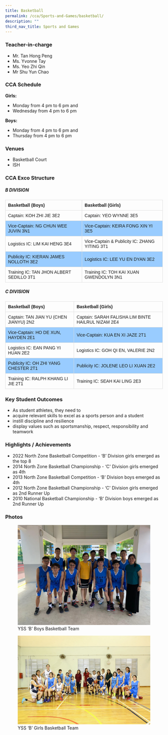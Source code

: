 ```yaml
---
title: Basketball
permalink: /cca/Sports-and-Games/basketball/
description: ""
third_nav_title: Sports and Games
---
```

### Teacher-in-charge
* Mr. Tan Hong Peng 
* Ms. Yvonne Tay 
* Ms. Yeo Zhi Qin 
* Mr Shu Yun Chao

### CCA Schedule
**Girls:**
* Monday from 4 pm to 6 pm and
* Wednesday from 4 pm to 6 pm

**Boys:**
* Monday from 4 pm to 6 pm and
* Thursday from 4 pm to 6 pm

### Venues
* Basketball Court
* ISH

### CCA Exco Structure

<style>
table {
  font-family: arial, sans-serif;
  border-collapse: collapse;
  width: 100%;
}

td, th {
  border: 1px solid #dddddd;
  text-align: left;
  padding: 8px;
}

tr:nth-child(even) {
  background-color: #99ccff;
}
</style>



##### B DIVISION

| Basketball (Boys) | Basketball (Girls) |
| -------- | -------- |
| Captain: KOH ZHI JIE 3E2     | Captain: YEO WYNNE 3E5     |
| Vice-Captain: NG CHUN WEE JUVIN 3N1     | Vice-Captain: KEIRA FONG XIN YI 3E5     |
| Logistics IC: LIM KAI HENG 3E4     | Vice-Captain & Publicity IC: ZHANG YITING 3T1     |
| Publicity IC: KIERAN JAMES NOLLOTH 3E2     | Logistics IC: LEE YU EN DYAN 3E2     |
| Training IC: TAN JHON ALBERT SEDILLO 3T1     | Training IC: TOH KAI XUAN GWENDOLYN 3N1     |

##### C DIVISION


| Basketball (Boys) | Basketball (Girls) |
| -------- | -------- |
| Captain: TAN JIAN YU (CHEN JIANYU) 2N2     | Captain: SARAH FALISHA LIM BINTE HAILRUL NIZAM 2E4     |
| Vice-Captain: HO DE XUN, HAYDEN 2E1     | Vice-Captain: KUA EN XI JAZE 2T1     |
| Logistics IC: EAN PANG YI HUAN 2E2     | Logistics IC: GOH QI EN, VALERIE 2N2     |
| Publicity IC: OH ZHI YANG CHESTER 2T1     | Publicity IC: JOLENE LEO LI XUAN 2E2     |
| Training IC: RALPH KHANG LI JIE 2T1     | Training IC: SEAH KAI LING 2E3     |

### Key Student Outcomes

* As student athletes, they need to
* acquire relevant skills to excel as a sports person and a student
* instill discipline and resilience
* display values such as sportsmanship, respect, responsibility and teamwork

### Highlights / Achievements

* 2022 North Zone Basketball Competition - ‘B’ Division girls emerged as the top 8 
* 2014 North Zone Basketball Championship - ‘C' Division girls emerged as 4th 
* 2013 North Zone Basketball Competition - ‘B’ Division boys emerged as 4th
* 2012 North Zone Basketball Championship - ‘C' Division girls emerged as 2nd Runner Up
* 2010 National Basketball Championship - ‘B' Division boys emerged as 2nd Runner Up

### Photos

<figure><img src="/images/StudDevelopment/CCAs/SportsGames/Basketball/B-Division-Basketball-Team-Boys.jpg"><figcaption>YSS ‘B’ Boys Basketball Team</figcaption></figure>

<figure><img src="/images/StudDevelopment/CCAs/SportsGames/Basketball/KC2_5133_Basketball-Girls_P1.jpg"><figcaption>YSS ‘B’ Girls Basketball Team</figcaption></figure>